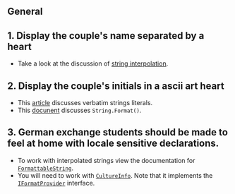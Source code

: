 ## General

## 1. Display the couple's name separated by a heart

- Take a look at the discussion of [string interpolation][string-interpolation].

## 2. Display the couple's initials in a ascii art heart

- This [article][verbatim-strings] discusses verbatim strings literals.
- This [docunent][string-format] discusses `String.Format()`.

## 3. German exchange students should be made to feel at home with locale sensitive declarations.

- To work with interpolated strings view the documentation for [`FormattableString`][formattable-string].
- You will need to work with [`CultureInfo`][culture-info]. Note that it implements the [`IFormatProvider`][format-provider] interface.

[string-interpolation]: https://docs.microsoft.com/en-us/dotnet/csharp/tutorials/string-interpolation
[format-provider]: https://docs.microsoft.com/en-us/dotnet/api/system.iformatprovider?view=netcore-3.1
[custom-formatter]: https://docs.microsoft.com/en-us/dotnet/api/system.icustomformatter?view=netcore-3.1
[string-format]: https://docs.microsoft.com/en-us/dotnet/api/system.string.format?view=netcore-3.1#System_String_Format_System_String_System_Object_System_Object_System_Object_
[verbatim-strings]: https://docs.microsoft.com/en-us/dotnet/csharp/programming-guide/strings/#regular-and-verbatim-string-literals
[culture-info]: https://docs.microsoft.com/en-us/dotnet/api/system.globalization.cultureinfo?view=netcore-3.1
[formattable-string]: https://docs.microsoft.com/en-us/dotnet/api/system.formattablestring?view=netcore-3.1
